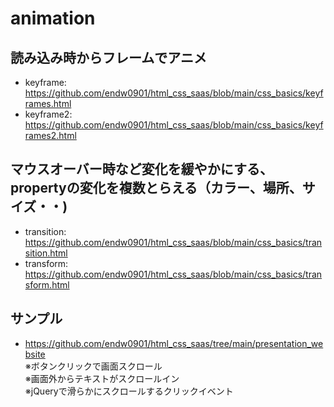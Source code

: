 # animation

## 読み込み時からフレームでアニメ 
- keyframe: https://github.com/endw0901/html_css_saas/blob/main/css_basics/keyframes.html
- keyframe2: https://github.com/endw0901/html_css_saas/blob/main/css_basics/keyframes2.html

## マウスオーバー時など変化を緩やかにする、propertyの変化を複数とらえる（カラー、場所、サイズ・・)
- transition: https://github.com/endw0901/html_css_saas/blob/main/css_basics/transition.html
- transform: https://github.com/endw0901/html_css_saas/blob/main/css_basics/transform.html

## サンプル
- https://github.com/endw0901/html_css_saas/tree/main/presentation_website <br>
※ボタンクリックで画面スクロール <br>
※画面外からテキストがスクロールイン <br>
※jQueryで滑らかにスクロールするクリックイベント<br>
